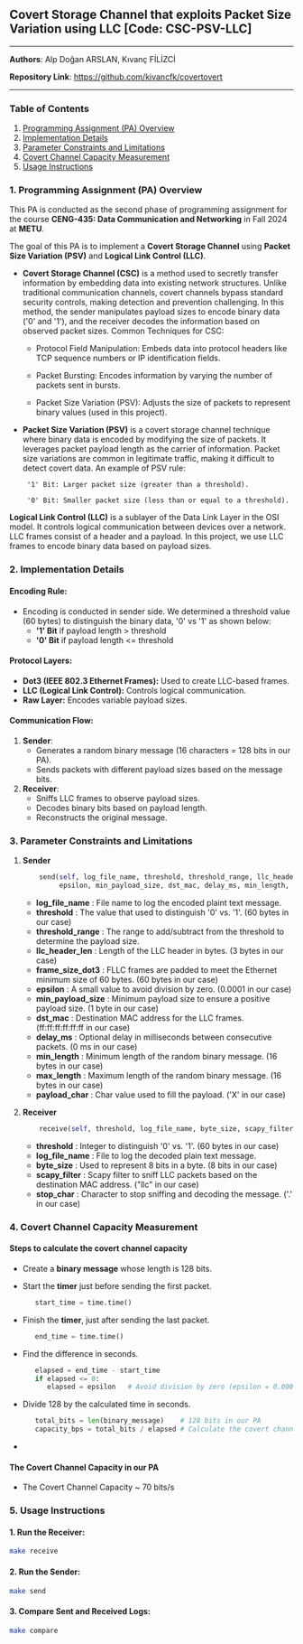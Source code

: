 ## Covert Storage Channel that exploits Packet Size Variation using LLC [Code: CSC-PSV-LLC]

---
**Authors**: Alp Doğan ARSLAN, Kıvanç FİLİZCİ

**Repository Link**:  https://github.com/kivancfk/covertovert 

---

### **Table of Contents**
1. [Programming Assignment (PA) Overview](#1-programming-assignment-pa-overview)
2. [Implementation Details](#2-implementation-details)
3. [Parameter Constraints and Limitations](#3-parameter-constraints-and-limitations)
4. [Covert Channel Capacity Measurement](#4-covert-channel-capacity-measurement)
5. [Usage Instructions](#5-usage-instructions)



### **1. Programming Assignment (PA) Overview**

This PA is conducted as the second phase of programming assignment for the course **CENG-435: Data Communication and Networking** in Fall 2024 at **METU**.

The goal of this PA is to implement a **Covert Storage Channel** using **Packet Size Variation (PSV)** and **Logical Link Control (LLC)**. 

-  **Covert Storage Channel (CSC)** is a method used to secretly transfer information by embedding data into existing network structures. Unlike traditional communication channels, covert channels bypass standard security controls, making detection and prevention challenging.
In this method, the sender manipulates payload sizes to encode binary data ('0' and '1'), and the receiver decodes the information based on observed packet sizes. Common Techniques for CSC:

      - Protocol Field Manipulation: Embeds data into protocol headers like TCP sequence numbers or IP identification fields.

      - Packet Bursting: Encodes information by varying the number of packets sent in bursts.

      - Packet Size Variation (PSV): Adjusts the size of packets to represent binary values (used in this project).

- **Packet Size Variation (PSV)** is a covert storage channel technique where binary data is encoded by modifying the size of packets. It leverages packet payload length as the carrier of information. Packet size variations are common in legitimate traffic, making it difficult to detect covert data.
An example of PSV rule:

       '1' Bit: Larger packet size (greater than a threshold).

       '0' Bit: Smaller packet size (less than or equal to a threshold).

**Logical Link Control (LLC)** is a sublayer of the Data Link Layer in the OSI model. It controls logical communication between devices over a network. LLC frames consist of a header and a payload. In this project, we use LLC frames to encode binary data based on payload sizes.

### **2. Implementation Details**

#### **Encoding Rule:**
- Encoding is conducted in sender side. We determined a threshold value (60 bytes) to distinguish the binary data, '0' vs '1' as shown below:
  - **'1' Bit** if payload length > threshold
  - **'0' Bit** if payload length <= threshold

#### **Protocol Layers:**
- **Dot3 (IEEE 802.3 Ethernet Frames):** Used to create LLC-based frames.
- **LLC (Logical Link Control):** Controls logical communication.
- **Raw Layer:** Encodes variable payload sizes.

#### **Communication Flow:**
1. **Sender**:
   - Generates a random binary message (16 characters = 128 bits in our PA).
   - Sends packets with different payload sizes based on the message bits.
2. **Receiver**:
   - Sniffs LLC frames to observe payload sizes.
   - Decodes binary bits based on payload length.
   - Reconstructs the original message.

### **3. Parameter Constraints and Limitations**
1. **Sender**
    ```python
        send(self, log_file_name, threshold, threshold_range, llc_header_len, frame_size_dot3,
             epsilon, min_payload_size, dst_mac, delay_ms, min_length, max_length, payload_char)
    ```
    - **log_file_name**     : File name to log the encoded plaint text message.
    - **threshold**         : The value that used to distinguish '0' vs. '1'. (60 bytes in our case)
    - **threshold_range**   : The range to add/subtract from the threshold to determine the payload size.
    - **llc_header_len**    : Length of the LLC header in bytes. (3 bytes in our case)
    - **frame_size_dot3**   : FLLC frames are padded to meet the Ethernet minimum size of 60 bytes. (60 bytes in our case)
    - **epsilon**           : A small value to avoid division by zero. (0.0001 in our case)
    - **min_payload_size**  : Minimum payload size to ensure a positive payload size. (1 byte in our case)
    - **dst_mac**           : Destination MAC address for the LLC frames. (ff:ff:ff:ff:ff:ff in our case)
    - **delay_ms**          : Optional delay in milliseconds between consecutive packets. (0 ms in our case)
    - **min_length**        : Minimum length of the random binary message. (16 bytes in our case)
    - **max_length**        : Maximum length of the random binary message. (16 bytes in our case)
    - **payload_char**      : Char value used to fill the payload. ('X' in our case)


2. **Receiver**
    ```python
        receive(self, threshold, log_file_name, byte_size, scapy_filter, stop_char)
    ```
   
    - **threshold**         : Integer to distinguish '0' vs. '1'. (60 bytes in our case)
    - **log_file_name**     : File to log the decoded plain text message. 
    - **byte_size**         : Used to represent 8 bits in a byte. (8 bits in our case)
    - **scapy_filter**      : Scapy filter to sniff LLC packets based on the destination MAC address. ("llc" in our case)
    - **stop_char**         : Character to stop sniffing and decoding the message. ('.' in our case)

### **4. Covert Channel Capacity Measurement**

#### Steps to calculate the covert channel capacity ####

- Create a **binary message** whose length is 128 bits.
- Start the **timer** just before sending the first packet.
  ```python
     start_time = time.time() 
  ```
- Finish the **timer**, just after sending the last packet.
  ```python
     end_time = time.time()  
  ```

- Find the difference in seconds.
  ```python
     elapsed = end_time - start_time  
     if elapsed <= 0:
        elapsed = epsilon   # Avoid division by zero (epsilon = 0.0001)
  ```
  
- Divide 128 by the calculated time in seconds.
  ```python
     total_bits = len(binary_message)    # 128 bits in our PA
     capacity_bps = total_bits / elapsed # Calculate the covert channel capacity in bps
  ```
- 

#### The Covert Channel Capacity in our PA ####
* The Covert Channel Capacity ~ 70 bits/s

### **5. Usage Instructions**

#### **1. Run the Receiver**:
```bash
make receive
```

#### **2. Run the Sender**:
```bash
make send
```

#### **3. Compare Sent and Received Logs**:
```bash
make compare
```
